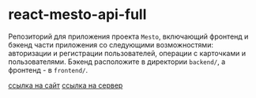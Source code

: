 # react-mesto-api-full

Репозиторий для приложения проекта `Mesto`, включающий фронтенд и бэкенд части приложения со следующими возможностями: авторизации и регистрации пользователей, операции с карточками и пользователями. Бэкенд расположите в директории `backend/`, а фронтенд - в `frontend/`.

[ссылка на сайт](https://mesto.vkashankov.nomoredomains.work "проект Mesto")
[ссылка на сервер](https://api.mesto.vkashankov.nomoredomains.work "backend Mesto")
